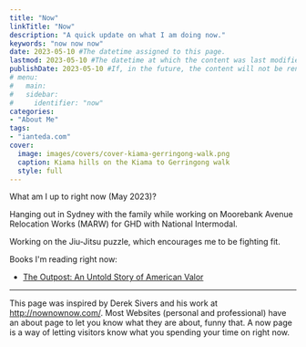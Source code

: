 ```yaml
---
title: "Now"
linkTitle: "Now"
description: "A quick update on what I am doing now."
keywords: "now now now"
date: 2023-05-10 #The datetime assigned to this page.
lastmod: 2023-05-10 #The datetime at which the content was last modified.
publishDate: 2023-05-10 #If, in the future, the content will not be rendered unless the --buildFuture flag is passed to Hugo.
# menu:
#   main:
#   sidebar:
#     identifier: "now"
categories:
- "About Me"
tags:
- "ianteda.com"
cover:
  image: images/covers/cover-kiama-gerringong-walk.png
  caption: Kiama hills on the Kiama to Gerringong walk
  style: full
---
```


What am I up to right now (May 2023)?

Hanging out in Sydney with the family while working on Moorebank Avenue Relocation Works (MARW) for GHD with National Intermodal.

Working on the Jiu-Jitsu puzzle, which encourages me to be fighting fit.

Books I'm reading right now: 

- [The Outpost: An Untold Story of American Valor](https://www.goodreads.com/book/show/13528359-the-outpost)

___

This page was inspired by Derek Sivers and his work at http://nownownow.com/. Most Websites (personal and professional) have an about page to let you know what they are about, funny that. A now page is a way of letting visitors know what you spending your time on right now.
